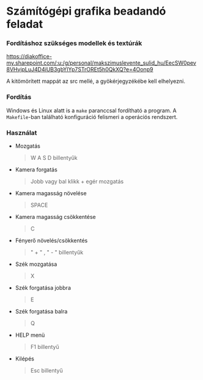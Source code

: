 # Számítógépi grafika beadandó feladat

### Fordításhoz szükséges modellek és textúrák

https://diakoffice-my.sharepoint.com/:u:/g/personal/makszimuslevente_sulid_hu/EecSW0pev8VHvjpLuJ4D4iUB3gbYlYp7STrOREt5h0QkXQ?e=4Oonp9


A kitömörített mappát az src mellé, a gyökérjegyzékébe kell elhelyezni.

### Fordítás

Windows és Linux alatt is a `make` paranccsal fordítható a program. A `Makefile`-ban található konfiguráció felismeri a operációs rendszert.

### Használat

- Mozgatás
	>W A S D billentyűk
- Kamera forgatás
	>Jobb vagy bal klikk + egér mozgatás
- Kamera magasság növelése
	>SPACE
- Kamera magasság csökkentése
	>C
- Fényerő növelés/csökkentés
	> " + " , " - " billentyűk
- Szék mozgatása
	>X
- Szék forgatása jobbra
	>E
- Szék forgatása balra
	>Q
- HELP menü
	>F1 billentyű
- Kilépés
	>Esc billentyű
